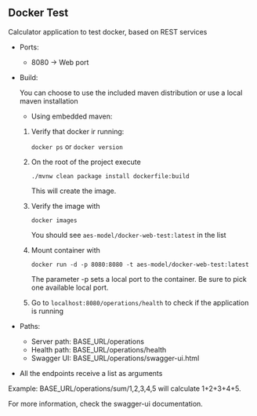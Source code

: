 ## Docker Test ##

Calculator application to test docker, based on REST services

- Ports:
    - 8080 -> Web port

- Build:

    You can choose to use the included maven distribution or use a local maven installation
    
    - Using embedded maven:
    
    1) Verify that docker ir running: 
    
        ```docker ps``` or ```docker version```
    
    2) On the root of the project execute
    
        ```./mvnw clean package install dockerfile:build```
    
        This will create the image.
    
    3) Verify the image with 
    
        ```docker images```
        
        You should see ```aes-model/docker-web-test:latest``` in the list
        
    4) Mount container with
        
        ```docker run -d -p 8080:8080 -t aes-model/docker-web-test:latest```
        
        The parameter -p sets a local port to the container. Be sure to pick one available local port.
        
    5) Go to ```localhost:8080/operations/health``` to check if the application is running

- Paths:

    - Server path: BASE_URL/operations
    - Health path: BASE_URL/operations/health
    - Swagger UI: BASE_URL/operations/swagger-ui.html

- All the endpoints receive a list as arguments

Example: BASE_URL/operations/sum/1,2,3,4,5 will calculate 1+2+3+4+5.

For more information, check the swagger-ui documentation.
    
